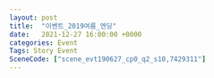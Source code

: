 ```yaml
---
layout: post
title:  "이벤트_2019여름_엔딩"
date:   2021-12-27 16:00:00 +0000
categories: Event
Tags: Story Event
SceneCode: ["scene_evt190627_cp0_q2_s10,7429311"]
---
```

